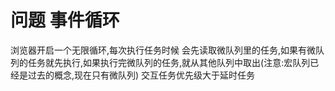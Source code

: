 # 问题 事件循环

浏览器开启一个无限循环,每次执行任务时候 会先读取微队列里的任务,如果有微队列的任务就先执行,如果执行完微队列的任务,就从其他队列中取出(注意:宏队列已经是过去的概念,现在只有微队列) 交互任务优先级大于延时任务